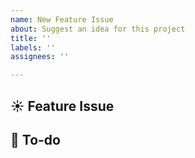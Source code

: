 ```yaml
---
name: New Feature Issue
about: Suggest an idea for this project
title: ''
labels: ''
assignees: ''

---
```


## ☀️ Feature Issue

## 📝 To-do
